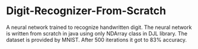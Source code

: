 # Digit-Recognizer-From-Scratch
A neural network trained to recognize handwritten digit. The neural network is written from scratch in java using only NDArray class in DJL library. The dataset is provided by MNIST. After 500 iterations it got to 83% accuracy.
